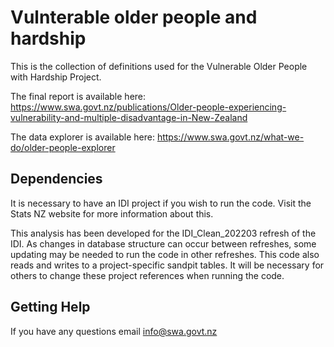 # Vulnterable older people and hardship

This is the collection of definitions used for the Vulnerable Older People with Hardship Project.

The final report is available here: https://www.swa.govt.nz/publications/Older-people-experiencing-vulnerability-and-multiple-disadvantage-in-New-Zealand 

The data explorer is available here: https://www.swa.govt.nz/what-we-do/older-people-explorer 

## Dependencies

It is necessary to have an IDI project if you wish to run the code. Visit the Stats NZ website for more information about this.

This analysis has been developed for the IDI_Clean_202203 refresh of the IDI. As changes in database structure can occur between refreshes, some updating may be needed to run the code in other refreshes. This code also reads and writes to a project-specific sandpit tables. It will be necessary for others to change these project references when running the code.

## Getting Help

If you have any questions email info@swa.govt.nz
